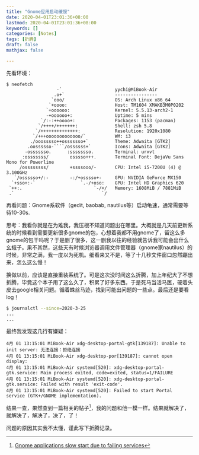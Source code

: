 ```yaml
---
title: "Gnome应用启动缓慢"
date: 2020-04-01T23:01:36+08:00
lastmod: 2020-04-01T23:01:36+08:00
keywords: []
categories: [Notes]
tags: [折腾]
draft: false
mathjax: false

---
```


先看环境：
```
$ neofetch
                   -`                    yychi@MiBook-Air 
                  .o+`                   ---------------- 
                 `ooo/                   OS: Arch Linux x86_64 
                `+oooo:                  Host: TM1604 XMAKB3M0P0202 
               `+oooooo:                 Kernel: 5.5.13-arch2-1 
               -+oooooo+:                Uptime: 5 mins 
             `/:-:++oooo+:               Packages: 1153 (pacman) 
            `/++++/+++++++:              Shell: zsh 5.8 
           `/++++++++++++++:             Resolution: 1920x1080 
          `/+++ooooooooooooo/`           WM: i3 
         ./ooosssso++osssssso+`          Theme: Adwaita [GTK2] 
        .oossssso-````/ossssss+`         Icons: Adwaita [GTK2] 
       -osssssso.      :ssssssso.        Terminal: urxvt 
      :osssssss/        osssso+++.       Terminal Font: DejaVu Sans Mono for Powerline 
     /ossssssss/        +ssssooo/-       CPU: Intel i5-7200U (4) @ 3.100GHz 
   `/ossssso+/:-        -:/+osssso+-     GPU: NVIDIA GeForce MX150 
  `+sso+:-`                 `.-/+oso:    GPU: Intel HD Graphics 620 
 `++:.                           `-/+/   Memory: 1608MiB / 7881MiB 
 .`                                 `/
```

再看问题：Gnome系软件（gedit, baobab, nautilus等）启动龟速，通常需要等待10-30s.

思考：我看你就是在为难我，我压根不知道问题出在哪里。大概就是几天前更新系统的时候看到需要更新很多gnome的包，心想着我都不用gnome了，留这么多gnome的包干吗呢？于是删了很多，这一删我以往的经验就告诉我可能会出什么幺蛾子。果不其然，这些天有时候浏览器调用文件管理器（gnome家nautilus）的时候，非常之满，我一度以为死机。细看来又不是，等了十几秒文件窗口忽然蹦出来，怎么这么慢！

换做以前，应该是直接重装系统了。可是这次没时间这么折腾，加上年纪大了不想折腾，毕竟这个本子用了这么久了，积累了好多东西。于是死马当活马医，硬着头皮去google相关问题。循着蛛丝马迹，找到可能出问题的一些点。最后还是要看log！

```bash
$ journalctl --since=2020-3-25
...
...
```
最终我发现这几行有嫌疑：
```
4月 01 13:15:01 MiBook-Air xdg-desktop-portal-gtk[139187]: Unable to init server: 无法连接：拒绝连接
4月 01 13:15:01 MiBook-Air xdg-desktop-por[139187]: cannot open display: 
4月 01 13:15:01 MiBook-Air systemd[520]: xdg-desktop-portal-gtk.service: Main process exited, code=exited, status=1/FAILURE
4月 01 13:15:01 MiBook-Air systemd[520]: xdg-desktop-portal-gtk.service: Failed with result 'exit-code'.
4月 01 13:15:01 MiBook-Air systemd[520]: Failed to start Portal service (GTK+/GNOME implementation).
```
结果一查，果然查到一篇相关的帖子[^a]，我的问题和他一模一样。结果就解决了，就解决了，解决了，决了，了！

问题的原因其实我不太懂，谨此写下折腾记录。

[^a]: [Gnome applications slow start due to failing services][1]

[1]: https://bbs.archlinux.org/viewtopic.php?id=224787
